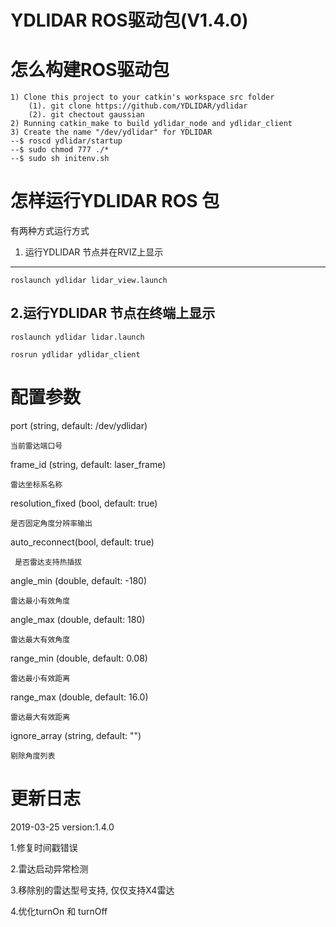 YDLIDAR ROS驱动包(V1.4.0)
=====================================================================



怎么构建ROS驱动包
=====================================================================
    1) Clone this project to your catkin's workspace src folder
    	(1). git clone https://github.com/YDLIDAR/ydlidar
    	(2). git chectout gaussian
    2) Running catkin_make to build ydlidar_node and ydlidar_client
    3) Create the name "/dev/ydlidar" for YDLIDAR
    --$ roscd ydlidar/startup
    --$ sudo chmod 777 ./*
    --$ sudo sh initenv.sh

怎样运行YDLIDAR ROS 包
=====================================================================
有两种方式运行方式

1. 运行YDLIDAR 节点并在RVIZ上显示
------------------------------------------------------------
	roslaunch ydlidar lidar_view.launch

2.运行YDLIDAR 节点在终端上显示
------------------------------------------------------------
	roslaunch ydlidar lidar.launch

	rosrun ydlidar ydlidar_client



配置参数
=====================================================================
port (string, default: /dev/ydlidar)

    当前雷达端口号

frame_id (string, default: laser_frame)

    雷达坐标系名称

resolution_fixed (bool, default: true)

    是否固定角度分辨率输出
auto_reconnect(bool, default: true)

     是否雷达支持热插拔

angle_min (double, default: -180)

    雷达最小有效角度

angle_max (double, default: 180)

    雷达最大有效角度

range_min (double, default: 0.08)

    雷达最小有效距离

range_max (double, default: 16.0)

    雷达最大有效距离

ignore_array (string, default: "")

    剔除角度列表




更新日志
=====================================================================

2019-03-25 version:1.4.0

   1.修复时间戳错误
   
   2.雷达启动异常检测
   
   3.移除别的雷达型号支持, 仅仅支持X4雷达
   
   4.优化turnOn 和 turnOff 
